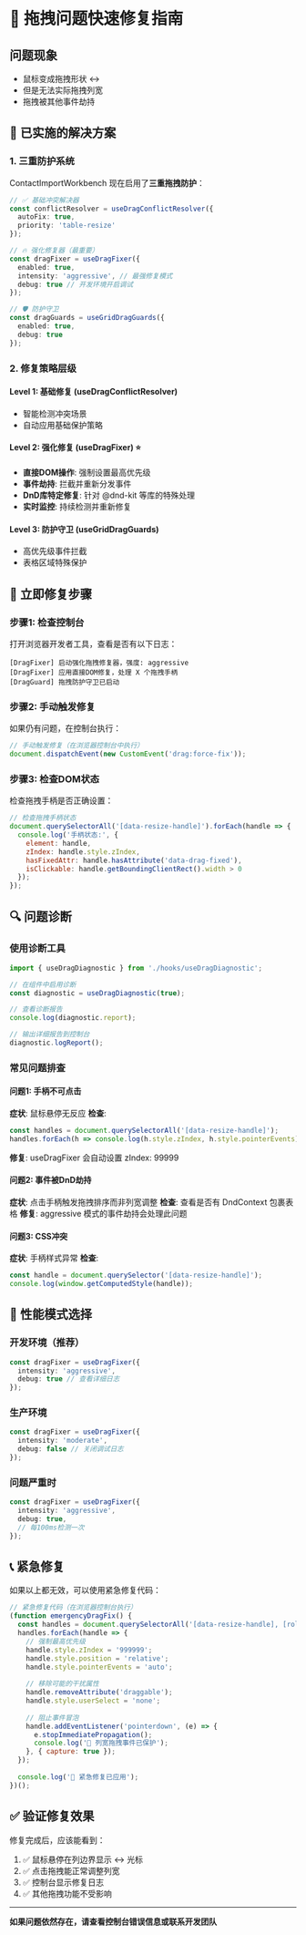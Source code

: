 # 🚨 拖拽问题快速修复指南

## 问题现象
- 鼠标变成拖拽形状 ↔️
- 但是无法实际拖拽列宽
- 拖拽被其他事件劫持

## 🔧 已实施的解决方案

### 1. 三重防护系统
ContactImportWorkbench 现在启用了**三重拖拽防护**：

```typescript
// ✅ 基础冲突解决器
const conflictResolver = useDragConflictResolver({
  autoFix: true,
  priority: 'table-resize'
});

// 🔥 强化修复器（最重要）
const dragFixer = useDragFixer({
  enabled: true,
  intensity: 'aggressive', // 最强修复模式
  debug: true // 开发环境开启调试
});

// 🛡️ 防护守卫
const dragGuards = useGridDragGuards({
  enabled: true,
  debug: true
});
```

### 2. 修复策略层级

#### Level 1: 基础修复 (useDragConflictResolver)
- 智能检测冲突场景
- 自动应用基础保护策略

#### Level 2: 强化修复 (useDragFixer) ⭐
- **直接DOM操作**: 强制设置最高优先级
- **事件劫持**: 拦截并重新分发事件
- **DnD库特定修复**: 针对 @dnd-kit 等库的特殊处理
- **实时监控**: 持续检测并重新修复

#### Level 3: 防护守卫 (useGridDragGuards)
- 高优先级事件拦截
- 表格区域特殊保护

## 🎯 立即修复步骤

### 步骤1: 检查控制台
打开浏览器开发者工具，查看是否有以下日志：
```
[DragFixer] 启动强化拖拽修复器，强度: aggressive
[DragFixer] 应用直接DOM修复，处理 X 个拖拽手柄
[DragGuard] 拖拽防护守卫已启动
```

### 步骤2: 手动触发修复
如果仍有问题，在控制台执行：
```javascript
// 手动触发修复（在浏览器控制台中执行）
document.dispatchEvent(new CustomEvent('drag:force-fix'));
```

### 步骤3: 检查DOM状态
检查拖拽手柄是否正确设置：
```javascript
// 检查拖拽手柄状态
document.querySelectorAll('[data-resize-handle]').forEach(handle => {
  console.log('手柄状态:', {
    element: handle,
    zIndex: handle.style.zIndex,
    hasFixedAttr: handle.hasAttribute('data-drag-fixed'),
    isClickable: handle.getBoundingClientRect().width > 0
  });
});
```

## 🔍 问题诊断

### 使用诊断工具
```typescript
import { useDragDiagnostic } from './hooks/useDragDiagnostic';

// 在组件中启用诊断
const diagnostic = useDragDiagnostic(true);

// 查看诊断报告
console.log(diagnostic.report);

// 输出详细报告到控制台
diagnostic.logReport();
```

### 常见问题排查

#### 问题1: 手柄不可点击
**症状**: 鼠标悬停无反应
**检查**:
```javascript
const handles = document.querySelectorAll('[data-resize-handle]');
handles.forEach(h => console.log(h.style.zIndex, h.style.pointerEvents));
```
**修复**: useDragFixer 会自动设置 zIndex: 99999

#### 问题2: 事件被DnD劫持
**症状**: 点击手柄触发拖拽排序而非列宽调整
**检查**: 查看是否有 DndContext 包裹表格
**修复**: aggressive 模式的事件劫持会处理此问题

#### 问题3: CSS冲突
**症状**: 手柄样式异常
**检查**:
```javascript
const handle = document.querySelector('[data-resize-handle]');
console.log(window.getComputedStyle(handle));
```

## 🚀 性能模式选择

### 开发环境（推荐）
```typescript
const dragFixer = useDragFixer({
  intensity: 'aggressive',
  debug: true // 查看详细日志
});
```

### 生产环境
```typescript
const dragFixer = useDragFixer({
  intensity: 'moderate',
  debug: false // 关闭调试日志
});
```

### 问题严重时
```typescript
const dragFixer = useDragFixer({
  intensity: 'aggressive',
  debug: true,
  // 每100ms检测一次
});
```

## 📞 紧急修复

如果以上都无效，可以使用紧急修复代码：

```javascript
// 紧急修复代码（在浏览器控制台执行）
(function emergencyDragFix() {
  const handles = document.querySelectorAll('[data-resize-handle], [role="separator"]');
  handles.forEach(handle => {
    // 强制最高优先级
    handle.style.zIndex = '999999';
    handle.style.position = 'relative';
    handle.style.pointerEvents = 'auto';
    
    // 移除可能的干扰属性
    handle.removeAttribute('draggable');
    handle.style.userSelect = 'none';
    
    // 阻止事件冒泡
    handle.addEventListener('pointerdown', (e) => {
      e.stopImmediatePropagation();
      console.log('🎯 列宽拖拽事件已保护');
    }, { capture: true });
  });
  
  console.log('🚨 紧急修复已应用');
})();
```

## ✅ 验证修复效果

修复完成后，应该能看到：
1. ✅ 鼠标悬停在列边界显示 ↔️ 光标
2. ✅ 点击拖拽能正常调整列宽
3. ✅ 控制台显示修复日志
4. ✅ 其他拖拽功能不受影响

---

**如果问题依然存在，请查看控制台错误信息或联系开发团队**